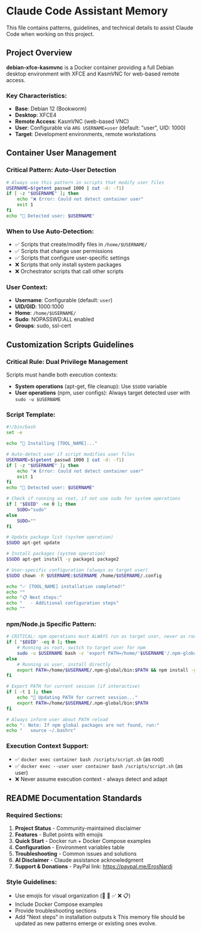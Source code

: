 # Claude Code Assistant Memory

This file contains patterns, guidelines, and technical details to assist Claude Code when working on this project.

## Project Overview

**debian-xfce-kasmvnc** is a Docker container providing a full Debian desktop environment with XFCE and KasmVNC for web-based remote access.

### Key Characteristics:
- **Base**: Debian 12 (Bookworm)
- **Desktop**: XFCE4 
- **Remote Access**: KasmVNC (web-based VNC)
- **User**: Configurable via `ARG USERNAME=user` (default: "user", UID: 1000)
- **Target**: Development environments, remote workstations

## Container User Management

### Critical Pattern: Auto-User Detection
```bash
# Always use this pattern in scripts that modify user files
USERNAME=$(getent passwd 1000 | cut -d: -f1)
if [ -z "$USERNAME" ]; then
    echo "❌ Error: Could not detect container user"
    exit 1
fi
echo "👤 Detected user: $USERNAME"
```

### When to Use Auto-Detection:
- ✅ Scripts that create/modify files in `/home/$USERNAME/`
- ✅ Scripts that change user permissions
- ✅ Scripts that configure user-specific settings
- ❌ Scripts that only install system packages
- ❌ Orchestrator scripts that call other scripts

### User Context:
- **Username**: Configurable (default: `user`)
- **UID/GID**: 1000:1000 
- **Home**: `/home/$USERNAME/`
- **Sudo**: NOPASSWD:ALL enabled
- **Groups**: sudo, ssl-cert

## Customization Scripts Guidelines

### Critical Rule: Dual Privilege Management
Scripts must handle both execution contexts:
- **System operations** (apt-get, file cleanup): Use `$SUDO` variable
- **User operations** (npm, user configs): Always target detected user with `sudo -u $USERNAME`

### Script Template:
```bash
#!/bin/bash
set -e

echo "🔧 Installing [TOOL_NAME]..."

# Auto-detect user if script modifies user files
USERNAME=$(getent passwd 1000 | cut -d: -f1)
if [ -z "$USERNAME" ]; then
    echo "❌ Error: Could not detect container user"
    exit 1
fi
echo "👤 Detected user: $USERNAME"

# Check if running as root, if not use sudo for system operations
if [ "$EUID" -ne 0 ]; then
    SUDO="sudo"
else
    SUDO=""
fi

# Update package list (system operation)
$SUDO apt-get update

# Install packages (system operation)
$SUDO apt-get install -y package1 package2

# User-specific configuration (always as target user)
$SUDO chown -R $USERNAME:$USERNAME /home/$USERNAME/.config

echo "✅ [TOOL_NAME] installation completed!"
echo ""
echo "📋 Next steps:"
echo "   - Additional configuration steps"
echo ""
```

### npm/Node.js Specific Pattern:
```bash
# CRITICAL: npm operations must ALWAYS run as target user, never as root
if [ "$EUID" -eq 0 ]; then
    # Running as root, switch to target user for npm
    sudo -u $USERNAME bash -c 'export PATH=/home/'$USERNAME'/.npm-global/bin:$PATH && npm install -g package'
else
    # Running as user, install directly
    export PATH=/home/$USERNAME/.npm-global/bin:$PATH && npm install -g package
fi

# Export PATH for current session (if interactive)
if [ -t 1 ]; then
    echo "🔄 Updating PATH for current session..."
    export PATH=/home/$USERNAME/.npm-global/bin:$PATH
fi

# Always inform user about PATH reload
echo "💡 Note: If npm global packages are not found, run:"
echo "   source ~/.bashrc"
```

### Execution Context Support:
- ✅ `docker exec container bash /scripts/script.sh` (as root)
- ✅ `docker exec --user user container bash /scripts/script.sh` (as user)
- ❌ Never assume execution context - always detect and adapt

## README Documentation Standards

### Required Sections:
1. **Project Status** - Community-maintained disclaimer
2. **Features** - Bullet points with emojis
3. **Quick Start** - Docker run + Docker Compose examples
4. **Configuration** - Environment variables table
5. **Troubleshooting** - Common issues and solutions
6. **AI Disclaimer** - Claude assistance acknowledgment
7. **Support & Donations** - PayPal link: https://paypal.me/ErosNardi

### Style Guidelines:
- Use emojis for visual organization (🔧 🚀 ✅ ❌ 📋)
- Include Docker Compose examples
- Provide troubleshooting sections
- Add "Next steps" in installation outputs
k
This memory file should be updated as new patterns emerge or existing ones evolve.
